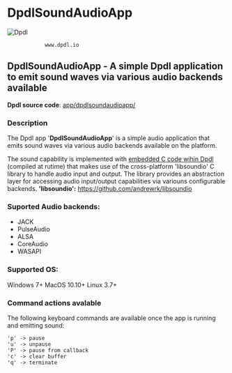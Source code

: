 # DpdlSoundAudioApp

![Dpdl](https://www.dpdl.io/images/dpdl-io.png)

				www.dpdl.io

    
##  DpdlSoundAudioApp - A simple Dpdl application to emit sound waves via various audio backends available

**Dpdl source code**:
[app/dpdlsoundaudioapp/](https://github.com/Dpdl-io/Dpdl-sample-Apps/tree/main/app/dpdlsoundaudioapp)

### Description

The Dpdl app '**DpdlSoundAudioApp**' is a simple audio application that emits sound waves via various audio backends available on the platform.

The sound capability is implemented with <ins>embedded C code wihin Dpdl</ins> (compiled at rutime) that makes use of the cross-platform 'libsoundio' C library to handle audio input and output.
The library provides an abstraction layer for accessing audio input/output capabilities via variouns configurable backends.
**'libsoundio':** https://github.com/andrewrk/libsoundio

### Suported Audio backends:

- JACK
- PulseAudio
- ALSA
- CoreAudio
- WASAPI

### Supported OS:

Windows 7+
MacOS 10.10+
Linux 3.7+

### Command actions avalable

The following keyboard commands are available once the app is running and emitting sound:

```
'p' -> pause
'u' -> unpause
'P' -> pause from callback
'c' -> clear buffer
'q' -> terminate
```


